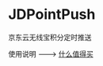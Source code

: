 # JDPointPush
京东云无线宝积分定时推送

使用说明 ---> [什么值得买](链接网址 "https://post.smzdm.com/p/aekemnlk/?send_by=3968362386&from=other")
